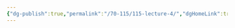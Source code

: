 ```yaml
---
{"dg-publish":true,"permalink":"/70-115/115-lecture-4/","dgHomeLink":true,"dgPassFrontmatter":false,"dgShowBacklinks":false,"dgShowLocalGraph":false,"dgShowInlineTitle":false}
---
```

